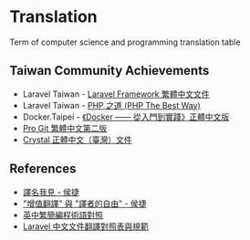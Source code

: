 # Translation
Term of computer science and programming translation table

## Taiwan Community Achievements
- Laravel Taiwan - [Laravel Framework 繁體中文文件](https://github.com/laravel-taiwan/docs)
- Laravel Taiwan - [PHP 之道 (PHP The Best Way)](https://github.com/laravel-taiwan/php-the-right-way)
- Docker.Taipei - [《Docker —— 從入門到實踐­》正體中文版](https://www.gitbook.com/book/philipzheng/docker_practice/details)
- [Pro Git 繁體中文第二版](https://github.com/progit/progit2-zh-tw)
- [Crystal 正體中文（臺灣）文件](https://github.com/crystal-tw/crystal-tw.github.io)


## References
- [譯名我見 - 侯捷](http://jjhou.boolan.com/article02-3.htm)
- ["增值翻譯"  與 "譯者的自由" - 侯捷](http://jjhou.boolan.com/article04-04.htm)
- [英中繁簡編程術語對照](http://jjhou.boolan.com/terms.htm)
- [Laravel 中文文件翻譯對照表與規範](https://laraveltw.hackpad.com/Laravel--qi5SbNfO0q2)
